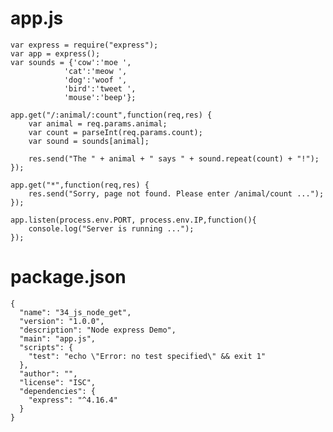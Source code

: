 # app.js

    var express = require("express");
    var app = express();
    var sounds = {'cow':'moe ',
                'cat':'meow ',
                'dog':'woof ',
                'bird':'tweet ',
                'mouse':'beep'};

    app.get("/:animal/:count",function(req,res) {
        var animal = req.params.animal;
        var count = parseInt(req.params.count);
        var sound = sounds[animal];

        res.send("The " + animal + " says " + sound.repeat(count) + "!");
    });

    app.get("*",function(req,res) {
        res.send("Sorry, page not found. Please enter /animal/count ...");
    });

    app.listen(process.env.PORT, process.env.IP,function(){
        console.log("Server is running ...");
    });
    
# package.json

    {
      "name": "34_js_node_get",
      "version": "1.0.0",
      "description": "Node express Demo",
      "main": "app.js",
      "scripts": {
        "test": "echo \"Error: no test specified\" && exit 1"
      },
      "author": "",
      "license": "ISC",
      "dependencies": {
        "express": "^4.16.4"
      }
    }
